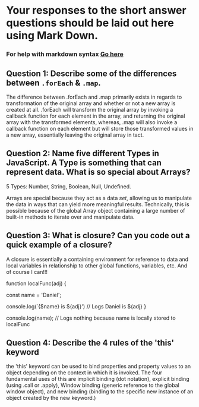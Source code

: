 # Your responses to the short answer questions should be laid out here using Mark Down.
### For help with markdown syntax [Go here](https://github.com/adam-p/markdown-here/wiki/Markdown-Cheatsheet)




## Question 1: Describe some of the differences between `.forEach` & `.map`.


The difference between .forEach and .map primarily exists in regards to transformation of the original array and whether or not a new array is created at all. .forEach will transform the original array by invoking a callback function for each element in the array, and returning the original array with the transformed elements, whereas, .map will also invoke a callback function on each element but will store those transformed values in a new array, essentially leaving the original array in tact.





## Question 2: Name five different Types in JavaScript. A Type is something that can represent data. What is so special about Arrays?


5 Types: Number, String, Boolean, Null, Undefined.


Arrays are special because they act as a data *set*, allowing us to manipulate the data in ways that can yield more meaningful results. Technically, this is possible because of the global Array object containing a large number of built-in methods to iterate over and manipulate data.




## Question 3: What is closure? Can you code out a quick example of a closure?


A closure is essentially a containing environment for reference to data and local variables in relationship to other global functions, variables, etc. And of course I can!!!


function localFunc(adj) {

const name = 'Daniel';

console.log(`{$name} is ${adj}') // Logs Daniel is ${adj}
}

console.log(name); // Logs nothing because name is locally stored to localFunc


## Question 4: Describe the 4 rules of the 'this' keyword


the 'this' keyword can be used to bind properties and property values to an object depending on the context in which it is invoked. The four fundamental uses of this are implicit binding (dot notation), explicit binding (using .call or .apply), Window binding (generic reference to the global window object), and new binding (binding to the specific new instance of an object created by the new keyword.)